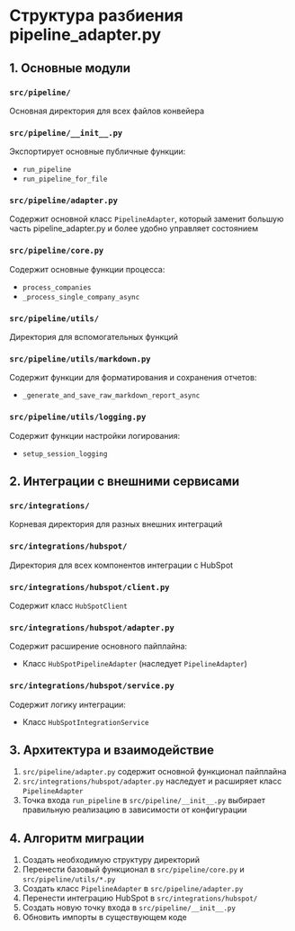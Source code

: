 # Структура разбиения pipeline_adapter.py

## 1. Основные модули

### `src/pipeline/`
Основная директория для всех файлов конвейера

### `src/pipeline/__init__.py`
Экспортирует основные публичные функции:
- `run_pipeline`
- `run_pipeline_for_file`

### `src/pipeline/adapter.py`
Содержит основной класс `PipelineAdapter`, который заменит большую часть pipeline_adapter.py и более удобно управляет состоянием

### `src/pipeline/core.py`
Содержит основные функции процесса:
- `process_companies`
- `_process_single_company_async`

### `src/pipeline/utils/`
Директория для вспомогательных функций

### `src/pipeline/utils/markdown.py`
Содержит функции для форматирования и сохранения отчетов:
- `_generate_and_save_raw_markdown_report_async`

### `src/pipeline/utils/logging.py`
Содержит функции настройки логирования:
- `setup_session_logging`

## 2. Интеграции с внешними сервисами

### `src/integrations/`
Корневая директория для разных внешних интеграций

### `src/integrations/hubspot/`
Директория для всех компонентов интеграции с HubSpot

### `src/integrations/hubspot/client.py`
Содержит класс `HubSpotClient`

### `src/integrations/hubspot/adapter.py`
Содержит расширение основного пайплайна:
- Класс `HubSpotPipelineAdapter` (наследует `PipelineAdapter`)

### `src/integrations/hubspot/service.py`
Содержит логику интеграции:
- Класс `HubSpotIntegrationService`

## 3. Архитектура и взаимодействие

1. `src/pipeline/adapter.py` содержит основной функционал пайплайна
2. `src/integrations/hubspot/adapter.py` наследует и расширяет класс `PipelineAdapter`
3. Точка входа `run_pipeline` в `src/pipeline/__init__.py` выбирает правильную реализацию в зависимости от конфигурации

## 4. Алгоритм миграции

1. Создать необходимую структуру директорий
2. Перенести базовый функционал в `src/pipeline/core.py` и `src/pipeline/utils/*.py`
3. Создать класс `PipelineAdapter` в `src/pipeline/adapter.py`
4. Перенести интеграцию HubSpot в `src/integrations/hubspot/`
5. Создать новую точку входа в `src/pipeline/__init__.py`
6. Обновить импорты в существующем коде 